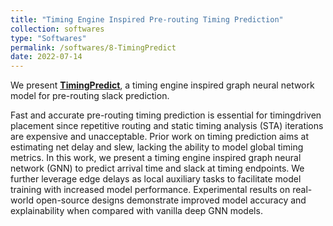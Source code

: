 ```yaml
---
title: "Timing Engine Inspired Pre-routing Timing Prediction"
collection: softwares
type: "Softwares"
permalink: /softwares/8-TimingPredict
date: 2022-07-14
---
```


We present **[TimingPredict](https://github.com/PKU-IDEA/TimingPredict)**, 
a timing engine inspired graph neural network model for pre-routing slack prediction.

Fast and accurate pre-routing timing prediction is essential for timingdriven placement since repetitive routing and static timing analysis (STA) iterations are expensive and unacceptable. Prior work on timing prediction aims at estimating net delay and slew, lacking the ability to model global timing metrics. In this work, we present a timing engine
inspired graph neural network (GNN) to predict arrival time and slack at timing endpoints. We further leverage edge delays as local auxiliary tasks to facilitate model training with increased model performance. Experimental results on real-world open-source designs demonstrate improved model accuracy and explainability when compared with vanilla deep GNN models.
